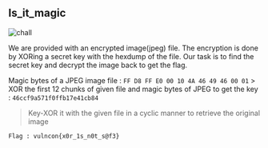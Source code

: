 ## Is_it_magic

![chall](https://github.com/RDxR10/CTF-Writeups-1/blob/master/VulnconCTF/Crypto/Is_It_Magic/magic.PNG)

We are provided with an encrypted image(jpeg) file. The encryption is done by XORing a secret key with the hexdump of the file.
Our task is to find the secret key and decrypt the image back to get the flag.



Magic bytes of a JPEG image file : `FF D8 FF E0 00 10 4A 46 49 46 00 01` >  XOR the first 12 chunks of given file and magic bytes of JPEG to get the key : `46ccf9a571f0ffb17e41cb84`
> Key-XOR it with the given file in a cyclic manner to retrieve the original image

```
Flag : vulncon{x0r_1s_n0t_s@f3}
```
